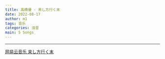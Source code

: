 ```yaml
---
title: 高橋優 - 来し方行く末
date: 2022-08-17
author: m1
tags: 音乐
categories: 浊音
main: 5 Songs
---
```


<link rel="stylesheet" href="/css/APlayer.min.css">
<div id="aplayer"></div>
<script src="/js/APlayer.min.js"></script>
<script>
    const ap = new APlayer({
    container: document.getElementById('aplayer'),
    lrcType: 3,
    loop: 'none',
    audio: [
        {
        name: 'Mr.Complex Man',
        artist: '高橋優',
        url: '1 Mr.Complex Man.m4a',
        cover: 'Cover.jpg',
        lrc: '1 Mr.Complex Man.lrc',
        },
        {
        name: '明日はきっといい日になる',
        artist: '高橋優',
        url: '2 明日はきっといい日になる.m4a',
        cover: 'Cover.jpg',
        lrc: '2 明日はきっといい日になる.lrc',
        },
        {
        name: '拒む君の手を握る',
        artist: '高橋優',
        url: '3 拒む君の手を握る.m4a',
        cover: 'Cover.jpg',
        lrc: '3 拒む君の手を握る.lrc',
        },
        {
        name: '光の破片',
        artist: '高橋優',
        url: '4 光の破片.m4a',
        cover: 'Cover.jpg',
        lrc: '4 光の破片.lrc',
        },
        {
        name: 'BEAUTIFUL',
        artist: '高橋優',
        url: '5 BEAUTIFUL.m4a',
        cover: 'Cover.jpg',
        lrc: '5 BEAUTIFUL.lrc',
        }
    ]
});
</script>

---

[网易云音乐 来し方行く末](https://music.163.com/#/album?id=34944427)